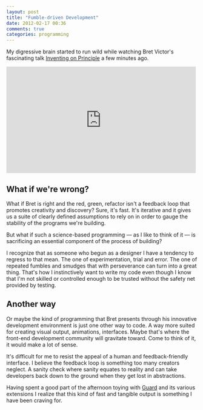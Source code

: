 ```yaml
---
layout: post
title: "Fumble-driven Development"
date: 2012-02-17 00:36
comments: true
categories: programming
---
```


My digressive brain started to run wild while watching Bret Victor's fascinating talk [Inventing on Principle](https://vimeo.com/36579366) a few minutes ago.

<iframe src="https://player.vimeo.com/video/36579366?byline=0" width="500" height="281" frameborder="0" webkitAllowFullScreen mozallowfullscreen allowFullScreen></iframe>

## What if we're wrong?

What if Bret is right and the red, green, refactor isn't a feedback loop that promotes creativity and discovery? Sure, it's fast. It's iterative and it gives us a suite of clearly defined assumptions to rely on in order to gauge the stability of the programs we're building.

But what if such a science-based programming — as I like to think of it — is sacrificing an essential component of the process of building?

I recognize that as someone who begun as a designer I have a tendency to regress to that mean. The one of experimentation, trial and error. The one of repeated fumbles and smudges that with perseverance can turn into a great thing. That's how I instinctively want to write my code even though I know that I'm not skilled or controlled enough to be trusted without the safety net provided by testing.

## Another way

Or maybe the kind of programming that Bret presents through his innovative development environment is just one other way to code. A way more suited for creating visual output, animations, interfaces. Maybe that's where the front-end development community will gravitate toward. Come to think of it, it would make a lot of sense.

It's difficult for me to resist the appeal of a human and feedback-friendly interface. I believe the feedback loop is something too many creators neglect. A sanity check where sanity equates to reality and can take developers back down to the ground when they get lost in abstractions.

Having spent a good part of the afternoon toying with [Guard](https://github.com/guard/guard) and its various extensions I realize that this kind of fast and tangible output is something I have been craving for.
